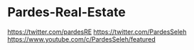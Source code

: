 # Pardes-Real-Estate
https://twitter.com/pardesRE https://twitter.com/PardesSeleh
https://www.youtube.com/c/PardesSeleh/featured
